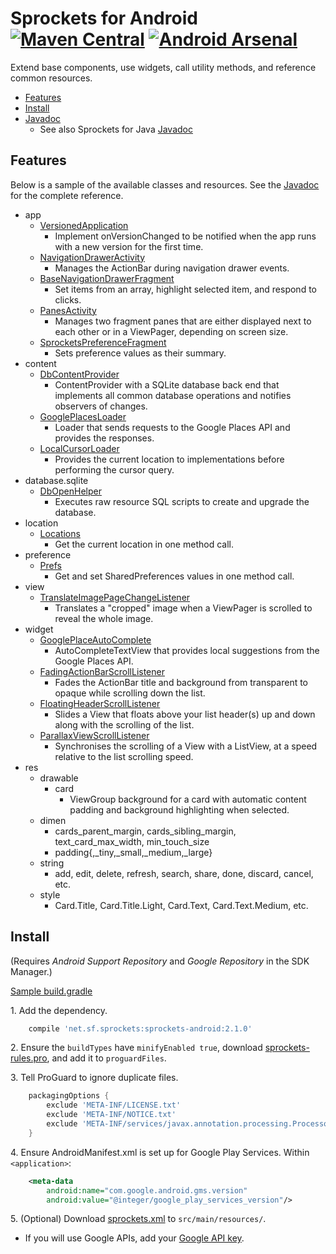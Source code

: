 Sprockets for Android [![Maven Central][5]][6] [![Android Arsenal][3]][4]
=========================================================================

Extend base components, use widgets, call utility methods, and reference common resources.

* [Features](#features)
* [Install](#install)
* [Javadoc][1]
    * See also Sprockets for Java [Javadoc][2]

Features
--------

Below is a sample of the available classes and resources. See the [Javadoc][1] for the complete reference.

* app
    * [VersionedApplication][100]
        * Implement onVersionChanged to be notified when the app runs with a new version for the first time.
    * [NavigationDrawerActivity][101]
        * Manages the ActionBar during navigation drawer events.
    * [BaseNavigationDrawerFragment][102]
        * Set items from an array, highlight selected item, and respond to clicks.
    * [PanesActivity][103]
        * Manages two fragment panes that are either displayed next to each other or in a ViewPager, depending on screen size.
    * [SprocketsPreferenceFragment][104]
        * Sets preference values as their summary.
* content
    * [DbContentProvider][200]
        * ContentProvider with a SQLite database back end that implements all common database operations and notifies observers of changes.
    * [GooglePlacesLoader][201]
        * Loader that sends requests to the Google Places API and provides the responses.
    * [LocalCursorLoader][202]
        * Provides the current location to implementations before performing the cursor query.
* database.sqlite
    * [DbOpenHelper][300]
        * Executes raw resource SQL scripts to create and upgrade the database.
* location
    * [Locations][400]
        * Get the current location in one method call.
* preference
    * [Prefs][500]
        * Get and set SharedPreferences values in one method call.
* view
    * [TranslateImagePageChangeListener][700]
        * Translates a "cropped" image when a ViewPager is scrolled to reveal the whole image.
* widget
    * [GooglePlaceAutoComplete][600]
        * AutoCompleteTextView that provides local suggestions from the Google Places API.
    * [FadingActionBarScrollListener][601]
        * Fades the ActionBar title and background from transparent to opaque while scrolling down the list.
    * [FloatingHeaderScrollListener][602]
        * Slides a View that floats above your list header(s) up and down along with the scrolling of the list.
    * [ParallaxViewScrollListener][603]
        * Synchronises the scrolling of a View with a ListView, at a speed relative to the list scrolling speed.
* res
    * drawable
        * card
            * ViewGroup background for a card with automatic content padding and background highlighting when selected.
    * dimen
        * cards_parent_margin, cards_sibling_margin, text_card_max_width, min_touch_size
        * padding{,_tiny,_small,_medium,_large}
    * string
        * add, edit, delete, refresh, search, share, done, discard, cancel, etc.
    * style
        * Card.Title, Card.Title.Light, Card.Text, Card.Text.Medium, etc.

Install
-------

(Requires *Android Support Repository* and *Google Repository* in the SDK Manager.)

[Sample build.gradle](samples/build.gradle)

1\. Add the dependency.

```groovy
    compile 'net.sf.sprockets:sprockets-android:2.1.0'
```

2\. Ensure the `buildTypes` have `minifyEnabled true`, download [sprockets-rules.pro][10], and add it to `proguardFiles`.

3\. Tell ProGuard to ignore duplicate files.

```groovy
    packagingOptions {
        exclude 'META-INF/LICENSE.txt'
        exclude 'META-INF/NOTICE.txt'
        exclude 'META-INF/services/javax.annotation.processing.Processor'
    }
```

4\. Ensure AndroidManifest.xml is set up for Google Play Services. Within `<application>`:

```xml
    <meta-data
        android:name="com.google.android.gms.version"
        android:value="@integer/google_play_services_version"/>
```

5\. (Optional) Download [sprockets.xml][11] to `src/main/resources/`.

* If you will use Google APIs, add your [Google API key][12].

[1]: https://pushbit.github.io/sprockets/android/apidocs/
[2]: https://pushbit.github.io/sprockets/java/apidocs/
[3]: https://img.shields.io/badge/Android%20Arsenal-Sprockets-brightgreen.svg?style=flat
[4]: https://android-arsenal.com/details/1/1243
[5]: https://img.shields.io/maven-central/v/net.sf.sprockets/sprockets-android.svg
[6]: https://search.maven.org/#search|ga|1|g%3Anet.sf.sprockets%20a%3Asprockets-android

[10]: https://raw.githubusercontent.com/pushbit/sprockets/master/android/sprockets/sprockets-rules.pro
[11]: https://raw.githubusercontent.com/pushbit/sprockets/master/java/src/main/resources/net/sf/sprockets/sprockets.xml
[12]: https://console.developers.google.com/

[100]: https://pushbit.github.io/sprockets/android/apidocs/index.html?net/sf/sprockets/app/VersionedApplication.html
[101]: https://pushbit.github.io/sprockets/android/apidocs/index.html?net/sf/sprockets/app/ui/NavigationDrawerActivity.html
[102]: https://pushbit.github.io/sprockets/android/apidocs/index.html?net/sf/sprockets/app/ui/BaseNavigationDrawerFragment.html
[103]: https://pushbit.github.io/sprockets/android/apidocs/index.html?net/sf/sprockets/app/ui/PanesActivity.html
[104]: https://pushbit.github.io/sprockets/android/apidocs/index.html?net/sf/sprockets/app/ui/SprocketsPreferenceFragment.html

[200]: https://pushbit.github.io/sprockets/android/apidocs/index.html?net/sf/sprockets/content/DbContentProvider.html
[201]: https://pushbit.github.io/sprockets/android/apidocs/index.html?net/sf/sprockets/content/GooglePlacesLoader.html
[202]: https://pushbit.github.io/sprockets/android/apidocs/index.html?net/sf/sprockets/content/LocalCursorLoader.html

[300]: https://pushbit.github.io/sprockets/android/apidocs/index.html?net/sf/sprockets/database/sqlite/DbOpenHelper.html

[400]: https://pushbit.github.io/sprockets/android/apidocs/index.html?net/sf/sprockets/location/Locations.html

[500]: https://pushbit.github.io/sprockets/android/apidocs/index.html?net/sf/sprockets/preference/Prefs.html

[600]: https://pushbit.github.io/sprockets/android/apidocs/index.html?net/sf/sprockets/widget/GooglePlaceAutoComplete.html
[601]: https://pushbit.github.io/sprockets/android/apidocs/index.html?net/sf/sprockets/widget/FadingActionBarScrollListener.html
[602]: https://pushbit.github.io/sprockets/android/apidocs/index.html?net/sf/sprockets/widget/FloatingHeaderScrollListener.html
[603]: https://pushbit.github.io/sprockets/android/apidocs/index.html?net/sf/sprockets/widget/ParallaxViewScrollListener.html

[700]: https://pushbit.github.io/sprockets/android/apidocs/index.html?net/sf/sprockets/view/TranslateImagePageChangeListener.html
